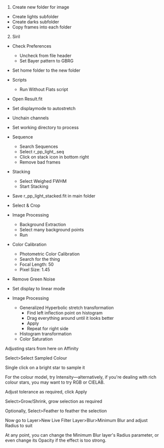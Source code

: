 1. Create new folder for image
- Create lights subfolder
- Create darks subfolder
- Copy frames into each folder

2. Siril
- Check Preferences
  - Uncheck from file header
  - Set Bayer pattern to GBRG
 - Set home folder to the new folder

- Scripts
  - Run Without Flats script
- Open Result.fit
- Set displaymode to autostretch
- Unchain channels
- Set working directory to process
- Sequence
  - Search Sequences
  - Select r_pp_light_.seq
  - Click on stack icon in bottom right
  - Remove bad frames
 - Stacking	
   - Select Weighed FWHM
   - Start Stacking
- Save r_pp_light_stacked.fit in main folder
- Select & Crop
- Image Processing
  - Background Extraction
  - Select many background points
  - Run
 - Color Calibration
   - Photometric Color Calibration
   - Search for the thing
   - Focal Length: 50
   - Pixel Size: 1.45
- Remove Green Noise
- Set display to linear mode 
- Image Processing
   - Generalized Hyperbolic stretch transformation
     - Find left inflection point on histogram
     - Drag everything around until it looks better
     - Apply 
     - Repeat for right side
  - Histogram transformation
  - Color Saturation

Adjusting stars from here on
Affinity

Select>Select Sampled Colour

Single click on a bright star to sample it

For the colour model, try Intensity—alternatively, if you're dealing with rich colour stars, you may want to try RGB or CIELAB.

Adjust tolerance as required, click Apply

Select>Grow/Shrink, grow selection as required

Optionally, Select>Feather to feather the selection

Now go to Layer>New Live Filter Layer>Blur>Minimum Blur and adjust Radius to suit

At any point, you can change the Minimum Blur layer's Radius parameter, or even change its Opacity if the effect is too strong.
